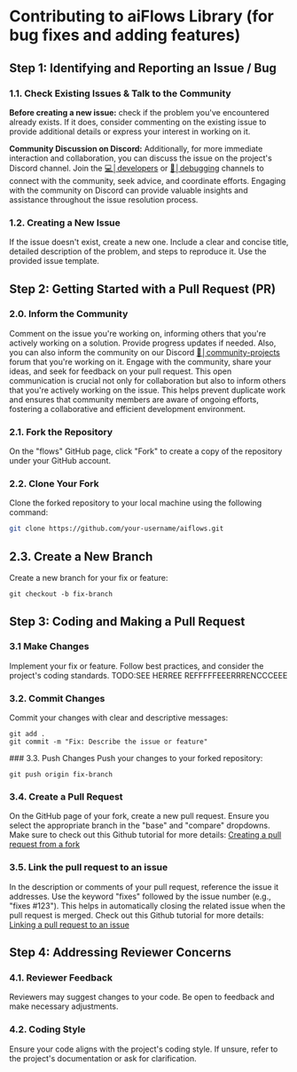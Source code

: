 # Contributing to aiFlows Library (for bug fixes and adding features)

## Step 1: Identifying and Reporting an Issue / Bug

### 1.1. Check Existing Issues & Talk to the Community

**Before creating a new issue:** check if the problem you've encountered already exists. If it does, consider commenting on the existing issue to provide additional details or express your interest in working on it.

**Community Discussion on Discord:**
Additionally, for more immediate interaction and collaboration, you can discuss the issue on the project's Discord channel. Join the [💻│developers](https://discord.com/channels/1178627039289430106/1179410771617267793) or [🐛│debugging](https://discord.com/channels/1178627039289430106/1179405493358313482) channels to connect with the community, seek advice, and coordinate efforts. Engaging with the community on Discord can provide valuable insights and assistance throughout the issue resolution process.

### 1.2. Creating a New Issue
If the issue doesn't exist, create a new one. Include a clear and concise title, detailed description of the problem, and steps to reproduce it. Use the provided issue template.

## Step 2: Getting Started with a Pull Request (PR)

### 2.0. Inform the Community

Comment on the issue you're working on, informing others that you're actively working on a solution. Provide progress updates if needed. Also, you can also inform the community on our Discord [🔨│community-projects](https://discord.com/channels/1178627039289430106/1179414571774128210) forum that you're working on it. Engage with the community, share your ideas, and seek for feedback on your pull request. This open communication is crucial not only for collaboration but also to inform others that you're actively working on the issue. This helps prevent duplicate work and ensures that community members are aware of ongoing efforts, fostering a collaborative and efficient development environment. 

### 2.1. Fork the Repository
On the "flows" GitHub page, click "Fork" to create a copy of the repository under your GitHub account.

### 2.2. Clone Your Fork
Clone the forked repository to your local machine using the following command:

```bash
git clone https://github.com/your-username/aiflows.git
```

## 2.3. Create a New Branch
Create a new branch for your fix or feature:

```
git checkout -b fix-branch
```


## Step 3: Coding and Making a Pull Request

### 3.1 Make Changes

Implement your fix or feature. Follow best practices, and consider the project's coding standards. TODO:SEE HERREE REFFFFFEEERRRENCCCEEE

### 3.2. Commit Changes

Commit your changes with clear and descriptive messages:

```
git add .
git commit -m "Fix: Describe the issue or feature"
```

### 3.3. Push Changes
Push your changes to your forked repository:
```
git push origin fix-branch
```

### 3.4. Create a Pull Request
On the GitHub page of your fork, create a new pull request. Ensure you select the appropriate branch in the "base" and "compare" dropdowns. Make sure to check out this Github tutorial for more details: [Creating a pull request from a fork](https://docs.github.com/en/pull-requests/collaborating-with-pull-requests/proposing-changes-to-your-work-with-pull-requests/creating-a-pull-request-from-a-fork)

### 3.5. Link the pull request to an issue
In the description or comments of your pull request, reference the issue it addresses. Use the keyword "fixes" followed by the issue number (e.g., "fixes #123"). This helps in automatically closing the related issue when the pull request is merged. Check out this Github tutorial for more details: [Linking a pull request to an issue](https://docs.github.com/en/issues/tracking-your-work-with-issues/linking-a-pull-request-to-an-issue)

## Step 4: Addressing Reviewer Concerns

### 4.1. Reviewer Feedback
Reviewers may suggest changes to your code. Be open to feedback and make necessary adjustments.

### 4.2. Coding Style

Ensure your code aligns with the project's coding style. If unsure, refer to the project's documentation or ask for clarification.


